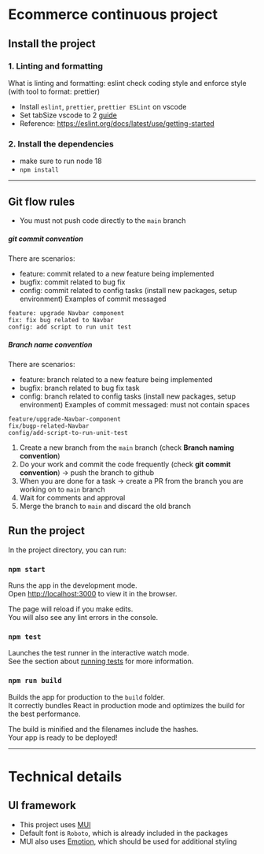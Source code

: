 # Ecommerce continuous project

## Install the project
### 1. Linting and formatting
What is linting and formatting: eslint check coding style and enforce style (with tool to format: prettier)
- Install `eslint`, `prettier`, `prettier ESLint` on vscode
- Set tabSize vscode to 2 [guide](https://stackoverflow.com/questions/29972396/how-can-i-customize-the-tab-to-space-conversion-factor)
- Reference: https://eslint.org/docs/latest/use/getting-started

### 2. Install the dependencies
- make sure to run node 18
- `npm install`

---

## Git flow rules
- You must not push code directly to the `main` branch

##### git commit convention
There are scenarios: 
- feature: commit related to a new feature being implemented
- bugfix: commit related to bug fix
- config: commit related to config tasks (install new packages, setup environment)
Examples of commit messaged
```
feature: upgrade Navbar component
fix: fix bug related to Navbar
config: add script to run unit test
```

##### Branch name convention
There are scenarios: 
- feature: branch related to a new feature being implemented
- bugfix: branch related to bug fix task
- config: branch related to config tasks (install new packages, setup environment)
Examples of commit messaged: must not contain spaces
```
feature/upgrade-Navbar-component
fix/bugp-related-Navbar
config/add-script-to-run-unit-test
```

1. Create a new branch from the `main` branch (check **Branch naming convention**)
2. Do your work and commit the code frequently (check **git commit convention**) -> push the branch to github
3. When you are done for a task -> create a PR from the branch you are working on to `main` branch
4. Wait for comments and approval
5. Merge the branch to `main` and discard the old branch

## Run the project
In the project directory, you can run:

### `npm start`

Runs the app in the development mode.\
Open [http://localhost:3000](http://localhost:3000) to view it in the browser.

The page will reload if you make edits.\
You will also see any lint errors in the console.

### `npm test`

Launches the test runner in the interactive watch mode.\
See the section about [running tests](https://facebook.github.io/create-react-app/docs/running-tests) for more information.

### `npm run build`

Builds the app for production to the `build` folder.\
It correctly bundles React in production mode and optimizes the build for the best performance.

The build is minified and the filenames include the hashes.\
Your app is ready to be deployed!

---
# Technical details

## UI framework
- This project uses [MUI](https://mui.com/material-ui/getting-started/installation/)
- Default font is `Roboto`, which is already included in the packages
- MUI also uses [Emotion](https://emotion.sh/docs/introduction), which should be used for additional styling